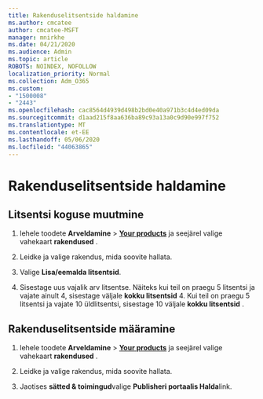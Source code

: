 ```yaml
---
title: Rakenduselitsentside haldamine
ms.author: cmcatee
author: cmcatee-MSFT
manager: mnirkhe
ms.date: 04/21/2020
ms.audience: Admin
ms.topic: article
ROBOTS: NOINDEX, NOFOLLOW
localization_priority: Normal
ms.collection: Adm_O365
ms.custom:
- "1500008"
- "2443"
ms.openlocfilehash: cac8564d4939d498b2bd0e40a971b3c4d4ed09da
ms.sourcegitcommit: d1aad215f8aa636ba89c93a13a0c9d90e997f752
ms.translationtype: MT
ms.contentlocale: et-EE
ms.lasthandoff: 05/06/2020
ms.locfileid: "44063865"
---
```

# <a name="manage-app-licenses"></a>Rakenduselitsentside haldamine

## <a name="to-change-license-quantity"></a>Litsentsi koguse muutmine

1. lehele toodete **Arveldamine** > **[Your products](https://go.microsoft.com/fwlink/p/?linkid=842054)** ja seejärel valige vahekaart **rakendused** .

2. Leidke ja valige rakendus, mida soovite hallata.  

3. Valige **Lisa/eemalda litsentsid**.

4. Sisestage uus vajalik arv litsentse. Näiteks kui teil on praegu 5 litsentsi ja vajate ainult 4, sisestage väljale **kokku litsentsid** 4. Kui teil on praegu 5 litsentsi ja vajate 10 üldlitsentsi, sisestage 10 väljale **kokku litsentsid** .

## <a name="to-assign-app-licenses"></a>Rakenduselitsentside määramine

1. lehele toodete **Arveldamine** > **[Your products](https://go.microsoft.com/fwlink/p/?linkid=842054)** ja seejärel valige vahekaart **rakendused** .

2. Leidke ja valige rakendus, mida soovite hallata.  

3. Jaotises **sätted & toimingud**valige **Publisheri portaalis Halda**link.
